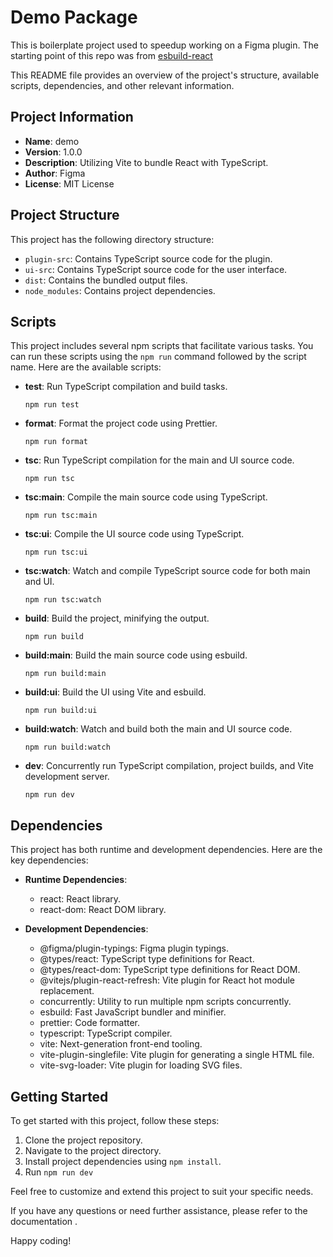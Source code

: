 # Demo Package

This is boilerplate project used to speedup working on a Figma plugin.
The starting point of this repo was from [esbuild-react](https://github.com/figma/plugin-samples/tree/master/esbuild-react)


This README file provides an overview of the project's structure, available scripts, dependencies, and other relevant information.

## Project Information

- **Name**: demo
- **Version**: 1.0.0
- **Description**: Utilizing Vite to bundle React with TypeScript.
- **Author**: Figma
- **License**: MIT License

## Project Structure

This project has the following directory structure:

- `plugin-src`: Contains TypeScript source code for the plugin.
- `ui-src`: Contains TypeScript source code for the user interface.
- `dist`: Contains the bundled output files.
- `node_modules`: Contains project dependencies.

## Scripts

This project includes several npm scripts that facilitate various tasks. You can run these scripts using the `npm run` command followed by the script name. Here are the available scripts:

- **test**: Run TypeScript compilation and build tasks.
  ```
  npm run test
  ```

- **format**: Format the project code using Prettier.
  ```
  npm run format
  ```

- **tsc**: Run TypeScript compilation for the main and UI source code.
  ```
  npm run tsc
  ```

- **tsc:main**: Compile the main source code using TypeScript.
  ```
  npm run tsc:main
  ```

- **tsc:ui**: Compile the UI source code using TypeScript.
  ```
  npm run tsc:ui
  ```

- **tsc:watch**: Watch and compile TypeScript source code for both main and UI.
  ```
  npm run tsc:watch
  ```

- **build**: Build the project, minifying the output.
  ```
  npm run build
  ```

- **build:main**: Build the main source code using esbuild.
  ```
  npm run build:main
  ```

- **build:ui**: Build the UI using Vite and esbuild.
  ```
  npm run build:ui
  ```

- **build:watch**: Watch and build both the main and UI source code.
  ```
  npm run build:watch
  ```

- **dev**: Concurrently run TypeScript compilation, project builds, and Vite development server.
  ```
  npm run dev
  ```

## Dependencies

This project has both runtime and development dependencies. Here are the key dependencies:

- **Runtime Dependencies**:
  - react: React library.
  - react-dom: React DOM library.

- **Development Dependencies**:
  - @figma/plugin-typings: Figma plugin typings.
  - @types/react: TypeScript type definitions for React.
  - @types/react-dom: TypeScript type definitions for React DOM.
  - @vitejs/plugin-react-refresh: Vite plugin for React hot module replacement.
  - concurrently: Utility to run multiple npm scripts concurrently.
  - esbuild: Fast JavaScript bundler and minifier.
  - prettier: Code formatter.
  - typescript: TypeScript compiler.
  - vite: Next-generation front-end tooling.
  - vite-plugin-singlefile: Vite plugin for generating a single HTML file.
  - vite-svg-loader: Vite plugin for loading SVG files.

## Getting Started

To get started with this project, follow these steps:

1. Clone the project repository.
2. Navigate to the project directory.
3. Install project dependencies using `npm install`.
4. Run `npm run dev`

Feel free to customize and extend this project to suit your specific needs.

If you have any questions or need further assistance, please refer to the documentation .

Happy coding!